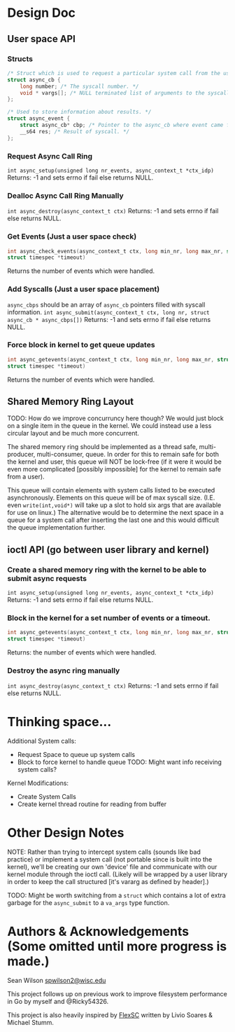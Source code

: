 # Design Doc

## User space API

### Structs

```c
/* Struct which is used to request a particular system call from the user library. */
struct async_cb {
    long number; /* The syscall number. */
    void * vargs[]; /* NULL terminated list of arguments to the syscall of given number. */
};

/* Used to store information about results. */
struct async_event {
    struct async_cb* cbp; /* Pointer to the async_cb where event came from. */
    __s64 res; /* Result of syscall. */
};
```

### Request Async Call Ring
`int async_setup(unsigned long nr_events, async_context_t *ctx_idp)`
Returns: -1 and sets errno if fail else returns NULL.

### Dealloc Async Call Ring Manually

`int async_destroy(async_context_t ctx)`
Returns: -1 and sets errno if fail else returns NULL.

### Get Events (Just a user space check)

```c
int async_check_events(async_context_t ctx, long min_nr, long max_nr, struct async_event events[], 
struct timespec *timeout)
```
Returns the number of events which were handled.

### Add Syscalls (Just a user space placement)

`async_cbps` should be an array of `async_cb` pointers filled with syscall information.
`int async_submit(async_context_t ctx, long nr, struct async_cb * async_cbps[])`
Returns: -1 and sets errno if fail else returns NULL.

### Force block in kernel to get queue updates

```c
int async_getevents(async_context_t ctx, long min_nr, long max_nr, struct async_event events[], 
struct timespec *timeout)
```
Returns the number of events which were handled.

## Shared Memory Ring Layout

TODO: How do we improve concurruncy here though? We would just block on a single item in the 
queue in the kernel. We could instead use a less circular layout and be much more concurrent.

The shared memory ring should be implemented as a thread safe, multi-producer, multi-consumer, 
queue. In order for this to remain safe for both the kernel and user, this queue will NOT be 
lock-free (if it were it would be even more complicated [possibly impossible] for the kernel to 
remain safe from a user). 

This queue will contain elements with system calls listed to be executed
asynchronously. Elements on this queue will be of max syscall size. (I.E. even `write(int,void*)` 
will take up a slot to hold six args that are available for use on linux.) The alternative would be to determine the next space in a queue for a system call after inserting the last one and this 
would difficult the queue implementation further.

## ioctl API (go between user library and kernel)

### Create a shared memory ring with the kernel to be able to submit async requests

`int async_setup(unsigned long nr_events, async_context_t *ctx_idp)`
Returns: -1 and sets errno if fail else returns NULL.

### Block in the kernel for a set number of events or a timeout.

```c
int async_getevents(async_context_t ctx, long min_nr, long max_nr, struct async_event events[], 
struct timespec *timeout)
```
Returns: the number of events which were handled.

### Destroy the async ring manually

`int async_destroy(async_context_t ctx)`
Returns: -1 and sets errno if fail else returns NULL.

# Thinking space...

Additional System calls:
- Request Space to queue up system calls
- Block to force kernel to handle queue
TODO: Might want info receiving system calls?

Kernel Modifications:
- Create System Calls
- Create kernel thread routine for reading from buffer
 

# Other Design Notes

NOTE: Rather than trying to intercept system calls (sounds like bad practice) or implement a system
call (not portable since is built into the kernel), we'll be creating our own 'device' file and
communicate with our kernel module through the ioctl call. (Likely will be wrapped by a 
user library in order to keep the call structured [it's vararg as defined by header].)

TODO: Might be worth switching from a `struct` which contains a lot of extra garbage for the 
`async_submit` to a `va_args` type function.

# Authors & Acknowledgements (Some omitted until more progress is made.)

Sean Wilson <spwilson2@wisc.edu>

This project follows up on previous work to improve filesystem performance in Go by myself and @Ricky54326.

This project is also heavily inspired by [FlexSC](http://www.cs.cmu.edu/~chensm/Big_Data_reading_group/papers/flexsc-osdi10.pdf) written by Livio Soares & Michael Stumm.
